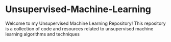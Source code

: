 # Unsupervised-Machine-Learning
Welcome to my Unsupervised Machine Learning Repository! This repository is a collection of code and resources related to unsupervised machine learning algorithms and techniques
